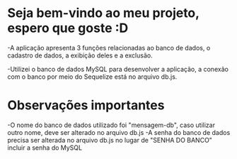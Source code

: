 # Seja bem-vindo ao meu projeto, espero que goste :D
-A aplicação apresenta 3 funções relacionadas ao banco de dados, o cadastro de dados, a exibição deles e a exclusão.

-Utilizei o banco de dados MySQL para desenvolver a aplicação, a conexão com o banco por meio do Sequelize está no arquivo db.js.

# Observações importantes
-O nome do banco de dados utilizado foi "mensagem-db", caso utilizar outro nome, deve ser alterado no arquivo db.js
-A senha do banco de dados precisa ser alterada no arquivo db.js no lugar de "SENHA DO BANCO" incluir a senha do MySQL

